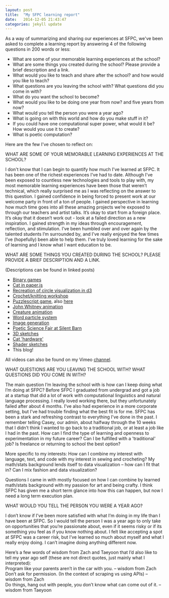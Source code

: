 ```yaml
---
layout: post
title:  "My SFPC learning report"
date:   2014-12-05 21:43:47
categories: jekyll update
---
```

As a way of summarizing and sharing our experiences at SFPC, we've been asked to complete a learning report by answering 4 of the following questions in 200 words or less:  

* What are some of your memorable learning experiences at the school?  
* What are some things you created during the school? Please provide a brief description and a link.   
* What would you like to teach and share after the school? and how would you like to teach?  
* What questions are you leaving the school with?  What questions did you come in with?  
* What do you want the school to become?  
* What would you like to be doing one year from now? and five years from now?  
* What would you tell the person you were a year ago?  
* What is going on with this world and how do you make stuff in it?  
* If you could have one computational super power, what would it be? How would you use it to create?  
* What is poetic computation?   

Here are the few I've chosen to reflect on:

WHAT ARE SOME OF YOUR MEMORABLE LEARNING EXPERIENCES AT THE SCHOOL?  

I don't know that I can begin to quantify how much I've learned at SFPC. It has been one of the richest experiences I've had to date. Although I've been exposed to countless new technologies and tools to play with, my most memorable learning experiences have been those that weren’t technical, which really surprised me as I was reflecting on the answer to this question. I gained confidence in being forced to present work at our welcome party in front of a ton of people. I gained perspective in learning how much time goes into all these amazing projects we’re exposed to through our teachers and artist talks. It’s okay to start from a foreign place. It’s okay that it doesn’t work out - look at a failed direction as a new inspiration. I gained strength in my ideas through encouragement, reflection, and stimulation. I’ve been humbled over and over again by the talented students I’m surrounded by, and I’ve really enjoyed the few times I’ve (hopefully) been able to help them. I’ve truly loved learning for the sake of learning and I know what I want education to be. 


WHAT ARE SOME THINGS YOU CREATED DURING THE SCHOOL? PLEASE PROVIDE A BRIEF DESCRIPTION AND A LINK.  

(Descriptions can be found in linked posts)

* [Binary games](http://paigederaedt.github.io/blog/jekyll/update/2014/10/02/BinaryNumbers.html)  
* [Cat in paper.js](http://paigederaedt.github.io/blog/jekyll/update/2014/10/03/ToolsIntro.html)  
* [Recreation of circle visualization in d3](http://paigederaedt.github.io/blog/jekyll/update/2014/10/14/SecondStudioDay.html)  
* [Crochet/knitting workshop](http://paigederaedt.github.io/blog/jekyll/update/2014/10/13/CrochetKnittingWorkshop.html)  
* [Puzzlescript game](http://www.puzzlescript.net/play.html?p=0a701006213ee1a496a8), also [here](http://paigederaedt.github.io/blog/jekyll/update/2014/10/22/BlogPuzzleScript.html)  
* [John Whitney animation](http://paigederaedt.github.io/blog/jekyll/update/2014/10/30/SpeakerCircuitsAndAnimation.html)  
* [Creature animation](http://paigederaedt.github.io/blog/jekyll/update/2014/10/30/SpeakerCircuitsAndAnimation.html)  
* [Word particle system](http://paigederaedt.github.io/blog/jekyll/update/2014/11/20/StudioSilentBarnPlanning.html)  
* [Image generation](http://paigederaedt.github.io/blog/jekyll/update/2014/11/17/ImgGenProcShaders.html)  
* [Poetic Science Fair at Silent Barn](http://paigederaedt.github.io/blog/jekyll/update/2014/11/23/SilentBarn.html)  
* [3D sketches](http://paigederaedt.github.io/blog/jekyll/update/2014/11/24/3DOpenGLAlumniDinner.html)
* [Cat 'hardware'](http://paigederaedt.github.io/blog/jekyll/update/2014/12/04/FunHardwareShaders.html)
* [Shader sketches](http://paigederaedt.github.io/blog/jekyll/update/2014/12/04/FunHardwareShaders.html) 
* This blog!

All videos can also be found on my Vimeo [channel](https://vimeo.com/paigederaedt).


WHAT QUESTIONS ARE YOU LEAVING THE SCHOOL WITH? WHAT QUESTIONS DID YOU COME IN WITH?  

The main question I’m leaving the school with is how can I keep doing what I’m doing at SFPC? Before SFPC I graduated from undergrad and got a job at a startup that did a lot of work with computational linguistics and natural language processing. I really loved working there, but they unfortunately failed after about 4 months. I've also had experience in a more corporate setting, but I've had trouble finding what the best fit is for me. SFPC has been a stark and refreshing contrast to everything I've done in the past. I remember telling Casey, our admin, about halfway through the 10 weeks that I didn’t think I wanted to go back to a traditional job, or at least a job like I had in the past. How can I find the type of learning and openness to experimentation in my future career? Can I be fulfilled with a 'traditional' job? Is freelance or returning to school the best option? 

More specific to my interests: How can I combine my interest with language, text, and code with my interest in sewing and crocheting? My math/stats background lends itself to data visualization – how can I fit that in? Can I mix fashion and data visualization?

Questions I came in with mostly focused on how I can combine by learned math/stats background with my passion for art and being crafty. I think SFPC has given me a short term glance into how this can happen, but now I need a long term execution plan.


WHAT WOULD YOU TELL THE PERSON YOU WERE A YEAR AGO?  

I don’t know if I’ve been more satisfied with what I’m doing in my life than I have been at SFPC. So I would tell the person I was a year ago to only take on opportunities that you’re passionate about, even if it seems risky or if its something you feel as if you know nothing about. I felt like accepting a spot at SFPC was a career risk, but I’ve learned so much about myself and what I really enjoy doing. I can’t imagine doing anything different now. 

Here’s a few words of wisdom from Zach and Taeyoon that I’d also like to tell my year ago self (these are not direct quotes, just mainly what I interpreted):  
Program like your parents aren’t in the car with you. – wisdom from Zach  
Don’t ask for permission. (In the context of scraping vs using APIs) – wisdom from Zach  
Do things, hang out with people, you don’t know what can come out of it. – wisdom from Taeyoon  
